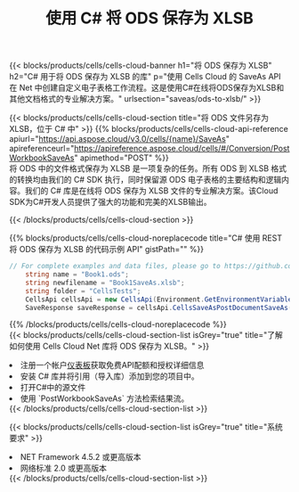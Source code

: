 ﻿---
title: 使用 C# 将 ODS 保存为 XLSB
description: 利用Aspose.Cells Cloud SDK for C#将ODS格式文件保存为XLSB格式文件。
kwords: Excel, Save ODS as XLSB, REST, C#
howto: How to save ODS as XLSB using Aspose.Cells Cloud C# library.
---
{{< blocks/products/cells/cells-cloud-banner h1="将 ODS 保存为 XLSB" h2="C# 用于将 ODS 保存为 XLSB 的库" p="使用 Cells Cloud 的 SaveAs API 在 Net 中创建自定义电子表格工作流程。这是使用C#在线将ODS保存为XLSB和其他文档格式的专业解决方案。" urlsection="saveas/ods-to-xlsb/" >}}

{{< blocks/products/cells/cells-cloud-section title="将 ODS 文件另存为 XLSB，位于 C# 中" >}}
{{% blocks/products/cells/cells-cloud-api-reference apiurl="https://api.aspose.cloud/v3.0/cells/{name}/SaveAs" apireferenceurl="https://apireference.aspose.cloud/cells/#/Conversion/PostWorkbookSaveAs" apimethod="POST" %}}
<br/>
将 ODS 中的文件格式保存为 XLSB 是一项复杂的任务。所有 ODS 到 XLSB 格式的转换均由我们的 C# SDK 执行，同时保留源 ODS 电子表格的主要结构和逻辑内容。我们的 C# 库是在线将 ODS 保存为 XLSB 文件的专业解决方案。该Cloud SDK为C#开发人员提供了强大的功能和完美的XLSB输出。

{{< /blocks/products/cells/cells-cloud-section >}}

{{% blocks/products/cells/cells-cloud-noreplacecode title="C# 使用 REST 将 ODS 保存为 XLSB 的代码示例 API" gistPath="" %}}
  
```cs
// For complete examples and data files, please go to https://github.com/aspose-cells-cloud/aspose-cells-cloud-dotnet/
    string name = "Book1.ods";
    string newfilename = "Book1SaveAs.xlsb";
    string folder = "CellsTests";
    CellsApi cellsApi = new CellsApi(Environment.GetEnvironmentVariable("ProductClientId"), Environment.GetEnvironmentVariable("ProductClientSecret"));
    SaveResponse saveResponse = cellsApi.CellsSaveAsPostDocumentSaveAs(name, null, newfilename, null,null,folder);
```
  
{{% /blocks/products/cells/cells-cloud-noreplacecode %}}
<br/>
{{< blocks/products/cells/cells-cloud-section-list isGrey="true" title="了解如何使用 Cells Cloud Net 库将 ODS 保存为 XLSB。" >}}
<li>注册一个帐户<a href="https://dashboard.aspose.cloud/">仪表板</a>获取免费API配额和授权详细信息</li>
<li>安装 C# 库并将引用（导入库）添加到您的项目中。</li>
<li>打开C#中的源文件</li>
<li>使用 `PostWorkbookSaveAs` 方法检索结果流。</li>
{{< /blocks/products/cells/cells-cloud-section-list >}}

{{< blocks/products/cells/cells-cloud-section-list isGrey="true" title="系统要求" >}}
<li>NET Framework 4.5.2 或更高版本</li>
<li>网络标准 2.0 或更高版本</li>
{{< /blocks/products/cells/cells-cloud-section-list >}}
